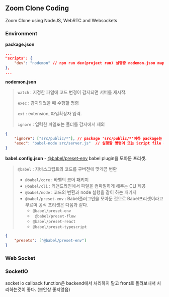 ## Zoom Clone Coding

Zoom Clone using NodeJS, WebRTC and Websockets



### Environment

**package.json**

```json
...
"scripts": {
    "dev": "nodemon" // npm run dev(project run) 실행중 nodemon.json mapping.
},
...
```

**nodemon.json**

> `watch` : 지정한 파일에 코드 변경이 감지되면 서버를 재시작.
>
> `exec` : 감지되었을 때 수행할 명령
>
> `ext` : extension, 파일확장자 입력.
>
> `ignore` : 입력한 파일또는 폴더를 감지에서 제외

```json
{
    "ignore": ["src/public/*"],	// package 'src/public/*'이하 package는 nodemon 적용을 제외
    "exec": "babel-node src/server.js"  // 실행할 명령어 또는 Script file 지정.
}
```

**babel.config.json** - [@babel/preset-env](https://babeljs.io/docs/en/babel-preset-env)
babel plugin을 모아둔 프리셋.

> `@babel` :  자바스크립트의 코드를 구버전에 맞게끔 변환
>
> - `@babel/core` : 바벨의 코어 패키지
> - `@babel/cli` : 커맨드라인에서 파일을 컴파일하게 해주는 CLI 제공
> - `@babel/node` : 코드의 변환과 node 실행을 같이 하는 패키지
> - `@babel/preset-env` :  Babel플러그인을 모아둔 것으로 Babel프리셋이라고 부르며 공식 프리셋은 다음과 같다.
>   - `@babel/preset-env` 
>   - ` @babel/preset-flow`
>   - `@babel/preset-react`
>   -  `@babel/preset-typescript`

```json
{
    "presets": ["@babel/preset-env"]
}
```



### Web Socket

### SocketIO

socket io callback function은 backend에서 처리하지 말고 front로 돌려보내서 처리하는것이 좋다.
(보안상 좋지않음)

